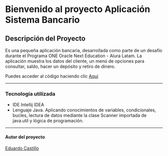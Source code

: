 # Bienvenido al proyecto Aplicación Sistema Bancario
## Descripción del Proyecto
Es una pequeña aplicación bancaria, desarrollada como parte de un desafío durante el Programa ONE Oracle Next Education - Alura Latam. La aplicación muestra los datos del cliente, un menú de opciones para consultar, saldo, hacer un depósito y retiro de dinero.

Puedes acceder al código haciendo clic [Aquí](https://github.com/EduHCas/aplicacion-bancaria "Aquí")

------------
### Tecnología utilizada

- IDE Intellij IDEA
- Lenguaje Java. Aplicando conocimientos de variables, condicionales, bucles, lectura de datos mediante la clase Scanner importada de java.util y lógica de programación.

------------
#### Autor del proyecto
[Eduardo Castillo](https://github.com/EduHCas "Eduardo Castillo")
